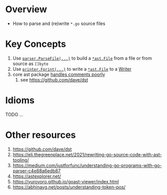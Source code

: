 # Overview
- How to parse and (re)write `*.go` source files


# Key Concepts
1. Use [`parser.ParseFile(...)`](https://pkg.go.dev/go/parser#ParseFile) to build a [`*ast.File`](https://pkg.go.dev/go/ast#File) from a file or from source as `[]byte`
1. Use [`printer.Fprint(...)`](https://pkg.go.dev/go/printer#Fprint) to write a [`*ast.File`](https://pkg.go.dev/go/ast#File) to a [Writer](https://pkg.go.dev/io#Writer)
1. core ast package [handles comments poorly](https://github.com/dave/dst#where-does-goast-break)
    1. see https://github.com/dave/dst


# Idioms
TODO ...


# Other resources
1. https://github.com/dave/dst
1. https://eli.thegreenplace.net/2021/rewriting-go-source-code-with-ast-tooling/
1. https://medium.com/justforfunc/understanding-go-programs-with-go-parser-c4e88a6edb87
1. https://astexplorer.net/
1. https://yuroyoro.github.io/goast-viewer/index.html
1. https://abhinavg.net/posts/understanding-token-pos/

